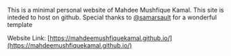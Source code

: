 This is a minimal personal website of Mahdee Mushfique Kamal.
This site is inteded to host on github.
Special thanks to [@samarsault](https://github.com/samarsault) for a wonderful template

Website Link: [https://mahdeemushfiquekamal.github.io/](https://mahdeemushfiquekamal.github.io/) 